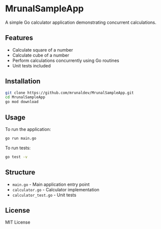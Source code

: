 # MrunalSampleApp

A simple Go calculator application demonstrating concurrent calculations.

## Features

- Calculate square of a number
- Calculate cube of a number
- Perform calculations concurrently using Go routines
- Unit tests included

## Installation

```bash
git clone https://github.com/mrunaldev/MrunalSampleApp.git
cd MrunalSampleApp
go mod download
```

## Usage

To run the application:
```bash
go run main.go
```

To run tests:
```bash
go test -v
```

## Structure

- `main.go` - Main application entry point
- `calculator.go` - Calculator implementation
- `calculator_test.go` - Unit tests

## License

MIT License
